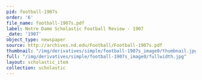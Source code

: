 ```yaml
---
pid: football-1907s
order: '6'
file_name: football-1907s.pdf
label: Notre Dame Scholastic Football Review - 1907
_date: '1907'
object_type: newspaper
source: http://archives.nd.edu/Football/Football-1907s.pdf
thumbnail: "/img/derivatives/simple/football-1907s_image0/thumbnail.jpg"
full: "/img/derivatives/simple/football-1907s_image0/fullwidth.jpg"
layout: scholastic_item
collection: scholastic
---
```

